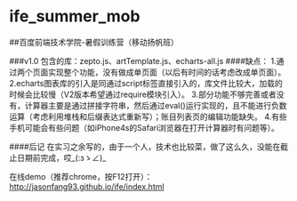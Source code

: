# ife_summer_mob
##百度前端技术学院-暑假训练营（移动扬帆班）

###v1.0
    包含的库：zepto.js、artTemplate.js、echarts-all.js
####缺点：
      1.通过两个页面实现整个功能，没有做成单页面（以后有时间的话考虑改成单页面）。
      2.echarts图表库的引入是同通过script标签直接引入的，库文件比较大，加载的时候会比较慢（V2版本希望通过require模块引入）。
      3.部分功能不够完善或者没有，计算器主要是通过拼接字符串，然后通过eval()运行实现的，且不能进行负数运算（考虑利用堆栈和后缀表达式重新写）；账目列表页的编辑功能缺失。
      4.有些手机可能会有些问题（如iPhone4s的Safari浏览器在打开计算器时有问题等）。
      
####后记
    在实习之余写的，由于一个人，技术也比较菜，做了这么久，没能在截止日期前完成，哎_(:зゝ∠)_
  
在线demo（推荐chrome，按F12打开）： http://jasonfang93.github.io/ife/index.html
